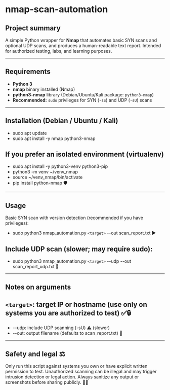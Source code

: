 # nmap-scan-automation

## Project summary
A simple Python wrapper for **Nmap** that automates basic SYN scans and optional UDP scans, and produces a human-readable text report. Intended for authorized testing, labs, and learning purposes.

---

## Requirements
- **Python 3**  
- **nmap** binary installed (Nmap)  
- **python3-nmap** library (Debian/Ubuntu/Kali package: `python3-nmap`)  
- **Recommended:** `sudo` privileges for SYN (`-sS`) and UDP (`-sU`) scans

---

## Installation (Debian / Ubuntu / Kali)
- sudo apt update
- sudo apt install -y nmap python3-nmap

## If you prefer an isolated environment (virtualenv)
- sudo apt install -y python3-venv python3-pip
- python3 -m venv ~/venv_nmap
- source ~/venv_nmap/bin/activate
- pip install python-nmap 🛡️

---

## Usage
Basic SYN scan with version detection (recommended if you have privileges):
- sudo python3 nmap_automation.py  ` <target> ` --out scan_report.txt ▶️

## Include UDP scan (slower; may require sudo):
- sudo python3 nmap_automation.py  ` <target> ` --udp --out scan_report_udp.txt 🐢

---

## Notes on arguments
##  ` <target> `: target IP or hostname (use only on systems you are authorized to test) ✅🔒
- --udp: include UDP scanning (-sU) ⚠️ (slower)
- --out: output filename (defaults to scan_report.txt) 💾

---

## Safety and legal ⚖️
Only run this script against systems you own or have explicit written permission to test. Unauthorized scanning can be illegal and may trigger intrusion detection or legal action. Always sanitize any output or screenshots before sharing publicly. 🚫👮

